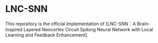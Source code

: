 # LNC-SNN
This repository is the official implementation of [LNC-SNN：A Brain-Inspired Layered Neocortex Circuit Spiking Neural Network with Local Learning and Feedback Enhancement].
